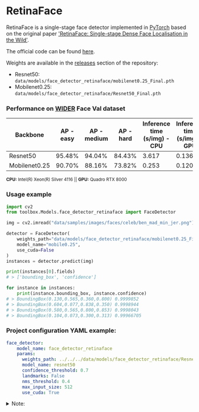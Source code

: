 # RetinaFace

RetinaFace is a single-stage face detector implemented in [PyTorch](https://pytorch.org/) based on the original paper ['RetinaFace: Single-stage Dense Face Localisation in the Wild'](https://arxiv.org/abs/1905.00641).

The official code can be found [here](https://github.com/biubug6/Pytorch_Retinaface).

Weights are available in the [releases](https://github.com/CommuniCityProject/communicity_toolbox/releases) section of the repository:
- Resnet50: ``data/models/face_detector_retinaface/mobilenet0.25_Final.pth``
- Mobilenet0.25: ``data/models/face_detector_retinaface/Resnet50_Final.pth``

### Performance on [WIDER](http://shuoyang1213.me/WIDERFACE/) Face Val dataset

| Backbone | AP - easy | AP - medium | AP - hard | Inference time (s/img) - CPU | Inference time (s/img) - GPU|
|-|-|-|-|-|-|
| Resnet50 | 95.48% |94.04% | 84.43% | 3.617 | 0.136 |
| Mobilenet0.25 | 90.70% | 88.16% | 73.82% | 0.253 | 0.120 |

<sup>**CPU:** Intel(R) Xeon(R) Silver 4116 || **GPU:** Quadro RTX 8000</sup>

### Usage example

```python
import cv2
from toolbox.Models.face_detector_retinaface import FaceDetector

img = cv2.imread("data/samples/images/faces/celeb/ben_mad_min_jer.png")

detector = FaceDetector(
    weights_path="data/models/face_detector_retinaface/mobilenet0.25_Final.pth", 
    model_name="mobile0.25",
    use_cuda=False
)
instances = detector.predict(img)

print(instances[0].fields)
# > ['bounding_box', 'confidence']

for instance in instances:
    print(instance.bounding_box, instance.confidence)
# > BoundingBox(0.130,0.565,0.360,0.800) 0.9999852
# > BoundingBox(0.604,0.077,0.838,0.350) 0.9998944
# > BoundingBox(0.580,0.565,0.800,0.853) 0.9998043
# > BoundingBox(0.104,0.073,0.300,0.313) 0.99966705
```

### Project configuration YAML example:

```yaml
face_detector:
    model_name: face_detector_retinaface
    params:
      weights_path: ../../../data/models/face_detector_retinaface/Resnet50_Final.pth
      model_name: resnet50
      confidence_threshold: 0.7
      landmarks: False
      nms_threshold: 0.4
      max_input_size: 512
      use_cuda: True
```

<details>
<summary>Note:</summary>

The model may struggle to detect large faces since it was trained with anchors ranging from 16 to 512 pixels. To address this issue, use the parameter ``max_input_size`` to scale down larger images (e.g. ``512``). It can also be used to speed up inference.
    
</details>